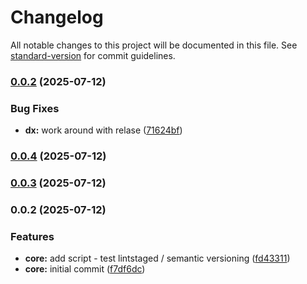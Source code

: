 # Changelog

All notable changes to this project will be documented in this file. See [standard-version](https://github.com/conventional-changelog/standard-version) for commit guidelines.

### [0.0.2](https://github.com/ddbdzung/Demo/compare/v0.0.4...v0.0.2) (2025-07-12)


### Bug Fixes

* **dx:** work around with relase ([71624bf](https://github.com/ddbdzung/Demo/commit/71624bfbc4ebb5d413bfbd580df7c74af3d86683))

### [0.0.4](https://github.com/ddbdzung/Demo/compare/v0.0.3...v0.0.4) (2025-07-12)

### [0.0.3](https://github.com/ddbdzung/Demo/compare/v0.0.2...v0.0.3) (2025-07-12)

### 0.0.2 (2025-07-12)


### Features

* **core:** add script - test lintstaged / semantic versioning ([fd43311](https://github.com/ddbdzung/Demo/commit/fd4331172216fd85881a8cadd574c76a51c9ca5b))
* **core:** initial commit ([f7df6dc](https://github.com/ddbdzung/Demo/commit/f7df6dc60e682fefed1a27ec0912ce43c339c9f3))
